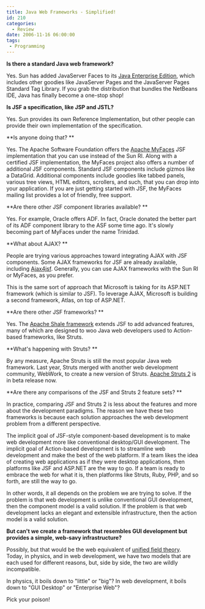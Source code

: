 ```yaml
---
title: Java Web Frameworks - Simplified!
id: 210
categories:
  - Review
date: 2006-11-16 06:00:00
tags:
 - Programming
---
```


**Is there a standard Java web framework?**

Yes. Sun has added JavaServer Faces to its
[Java Enterprise Edition](http://java.sun.com/javaee/), which includes other goodies like JavaServer Pages and the JavaServer Pages Standard Tag Library. If you grab the distribution that bundles the NetBeans IDE, Java has finally become a one-stop shop!

**Is JSF a specification, like JSP and JSTL?**

Yes. Sun provides its own Reference Implementation, but other people can provide their own implementation of the specification.

**Is anyone doing that? **

Yes. The Apache Software Foundation offers the [Apache MyFaces](http://myfaces.apache.org/) JSF implementation that you can use instead of the Sun RI. Along with a certified JSF implementation, the MyFaces project also offers a number of additional JSF components. Standard JSF components include gizmos like a DataGrid. Additional components include goodies like tabbed panels, various tree views, HTML editors, scrollers, and such, that you can drop into your application. If you are just getting started with JSF, the MyFaces mailing list provides a lot of friendly, free support.

**Are there other JSF component libraries available? **

Yes. For example, Oracle offers ADF. In fact, Oracle donated the better part of its ADF component library to the ASF some time ago. It's slowly becoming part of MyFaces under the name Trinidad.

**What about AJAX? **

People are trying various approaches toward integrating AJAX with JSF components. Some AJAX frameworks for JSF are already available, including [Ajax4jsf](https://ajax4jsf.dev.java.net/nonav/ajax/ajax-jsf/). Generally, you can use AJAX frameworks with the Sun RI or MyFaces, as you prefer.

This is the same sort of approach that Microsoft is taking for its ASP.NET framework (which is similar to JSF). To leverage AJAX, Microsoft is building a second framework, Atlas, on top of ASP.NET.

**Are there other JSF frameworks? **

Yes. The [Apache Shale framework](http://shale.apache.org/) extends JSF to add advanced features, many of which are designed to woo Java web developers used to Action-based frameworks, like Struts.

**What's happening with Struts? **

By any measure, Apache Struts is still the most popular Java web framework. Last year, Struts merged with another web development community, WebWork, to create a new version of Struts. [Apache Struts 2](http://struts.apache.org/2.x/) is in beta release now.

**Are there any comparisons of the JSF and Struts 2 feature sets? **

In practice, comparing JSF and Struts 2 is less about the features and more about the development paradigms. The reason we have these two frameworks is because each solution approaches the web development problem from a different perspective.

The implicit goal of JSF-style component-based development is to make web development more like conventional desktop/GUI development. The implicit goal of Action-based development is to streamline web development and make the best of the web platform. If a team likes the idea of creating web applications as if they were desktop applications, then platforms like JSF and ASP.NET are the way to go. If a team is ready to embrace the web for what it is, then platforms like Struts, Ruby, PHP, and so forth, are still the way to go.

In other words, it all depends on the problem we are trying to solve. If the problem is that web development is unlike conventional GUI development, then the component model is a valid solution. If the problem is that web development lacks an elegant and extensible infrastructure, then the action model is a valid solution.

**But can't we create a framework that resembles GUI development but provides a simple, web-savy infrastructure?**

Possibly, but that would be the web equivalent of [unified field theory](http://en.wikipedia.org/wiki/Grand_unified_field_theory). Today, in physics, and in web development, we have two models that are each used for different reasons, but, side by side, the two are wildly incompatible.

In physics, it boils down to "little" or "big"? In web development, it boils down to "GUI Desktop" or "Enterprise Web"?

Pick your poison!